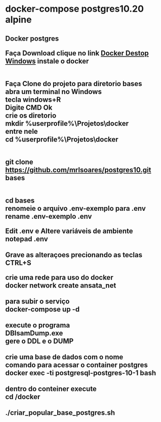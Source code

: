 # docker-compose postgres10.20 alpine
<h2>Docker postgres</h> 
<br/>
<p>
Faça Download clique no link  <a href="https://desktop.docker.com/win/main/amd64/Docker%20Desktop%20Installer.exe">Docker Destop Windows</a>
instale o docker
</p>
<br/>
Faça Clone do projeto para diretorio bases<br/>
abra um terminal no Windows<br/>
tecla windows+R <br/>
Digite CMD  Ok <br/>
crie os diretorio<br/>
mkdir  %userprofile%\Projetos\docker<br/>
entre nele <br/>
cd  %userprofile%\Projetos\docker<br/><br/>

git clone https://github.com/mrlsoares/postgres10.git bases<br/><br/>

cd bases <br/>
renomeie  o arquivo .env-exemplo para .env<br/>
rename .env-exemplo .env<br/>

Edit .env e Altere variáveis de ambiente <br/>
notepad .env <br/><br/>
Grave as alteraçoes precionando as teclas CTRL+S <br/>

crie uma rede para uso do docker<br/>
docker network create ansata_net<br/><br/>
para subir o serviço<br/>
docker-compose up -d <br/> <br/>
execute o programa <br/>
 DBIsamDump.exe <br/>
 gere o DDL e o DUMP <br/><br/>
crie uma base de dados com o nome <br/>
comando para acessar o container postgres<br/>
docker exec -ti postgresql-postgres-10-1 bash<br/><br/>
dentro do conteiner execute<br/>
 cd /docker<br/><br/>
 ./criar_popular_base_postgres.sh <br/>